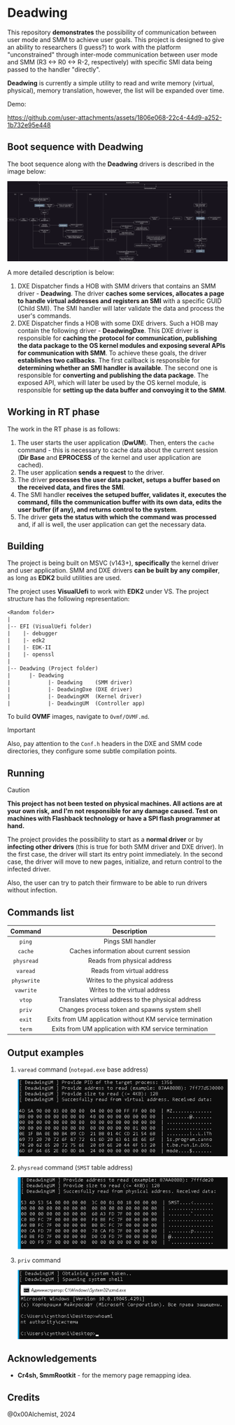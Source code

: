 # Deadwing

This repository **demonstrates** the possibility of communication between user mode and SMM to achieve user goals. This project is designed to give an ability to researchers (I guess?) to work with the platform "unconstrained" through inter-mode communication between user mode and SMM (R3 <-> R0 <-> R-2, respectively) with specific SMI data being passed to the handler "directly".

**Deadwing** is currently a simple utility to read and write memory (virtual, physical), memory translation, however, the list will be expanded over time.

Demo: 


https://github.com/user-attachments/assets/1806e068-22c4-44d9-a252-1b732e95e448



## Boot sequence with Deadwing

The boot sequence along with the **Deadwing** drivers is described in the image below: 

![Sequence](img/DeadwingSeq.png)

A more detailed description is below:

1. DXE Dispatcher finds a HOB with SMM drivers that contains an SMM driver - **Deadwing**. The driver **caches some services, allocates a page to handle virtual addresses and registers an SMI** with a specific GUID (Child SMI). The SMI handler will later validate the data and process the user's commands.
2. DXE Dispatcher finds a HOB with some DXE drivers. Such a HOB may contain the following driver - **DeadwingDxe**. This DXE driver is responsible for **caching the protocol for communication, publishing the data package to the OS kernel modules and exposing several APIs for communication with SMM**. To achieve these goals, the driver **establishes two callbacks**. The first callback is responsible for **determining whether an SMI handler is available**. The second one is responsible for **converting and publishing the data package**. The exposed API, which will later be used by the OS kernel module, is responsible for **setting up the data buffer and convoying it to the SMM**.

## Working in RT phase

The work in the RT phase is as follows:

1. The user starts the user application (**DwUM**). Then, enters the `cache` command - this is necessary to cache data about the current session (**Dir Base** and **EPROCESS** of the kernel and user application are cached).
2. The user application **sends a request** to the driver.
3. The driver **processes the user data packet, setups a buffer based on the received data, and fires the SMI**.
4. The SMI handler **receives the setuped buffer, validates it, executes the command, fills the communication buffer with its own data, edits the user buffer (if any), and returns control to the system**.
5. The driver **gets the status with which the command was processed** and, if all is well, the user application can get the necessary data.

## Building
The project is being built on MSVC (v143+), **specifically** the kernel driver and user application. SMM and DXE drivers **can be built by any compiler**, as long as **EDK2** build utilities are used.

The project uses **VisualUefi** to work with **EDK2** under VS. The project structure has the following representation:

```
<Random folder>
|
|-- EFI (VisualUefi folder)
|    |- debugger
|    |- edk2
|    |- EDK-II
|    |- openssl
|
|-- Deadwing (Project folder)
|      |- Deadwing
|            |- Deadwing    (SMM driver)
|            |- DeadwingDxe (DXE driver)
|            |- DeadwingKM  (Kernel driver)
|            |- DeadwingUM  (Controller app)
```

To build **OVMF** images, navigate to `Ovmf/OVMF.md`.

> [!IMPORTANT]
> Also, pay attention to the `Conf.h` headers in the DXE and SMM code directories, they configure some subtle compilation points.

## Running 

> [!CAUTION]
> **This project has not been tested on physical machines. All actions are at your own risk, and I'm not responsible for any damage caused. Test on machines with Flashback technology or have a SPI flash programmer at hand.**

The project provides the possibility to start as a **normal driver** or by **infecting other drivers** (this is true for both SMM driver and DXE driver). In the first case, the driver will start its entry point immediately. In the second case, the driver will move to new pages, initialize, and return control to the infected driver.

Also, the user can try to patch their firmware to be able to run drivers without infection.

## Commands list

|   Command   |                      Description                         |
|    :---:    |                         :---:                            |
| `ping`      | Pings SMI handler                                        |
| `cache`     | Caches information about current session                 |
| `physread`  | Reads from physical address                              |
| `varead`    | Reads from virtual address                               |
| `physwrite` | Writes to the physical address                           |
| `vawrite`   | Writes to the virtual address                            |
| `vtop`      | Translates virtual address to the physical address       |
| `priv`      | Changes process token and spawns system shell            |
| `exit`      | Exits from UM application without KM service termination |
| `term`      | Exits from UM application with KM service termination    |


## Output examples

1. `varead` command (`notepad.exe` base address)
   
   ![varead](img/varead.png)

2. `physread` command (`SMST` table address)
   
   ![physread](img/physread.png)
   
3. `priv` command
   
   ![priv](img/priv.png)

## Acknowledgements

- **Cr4sh, SmmRootkit** - for the memory page remapping idea.

## Credits

@0x00Alchemist, 2024
